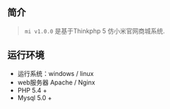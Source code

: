 ## 简介 ##
> `mi v1.0.0` 是基于Thinkphp 5 仿小米官网商城系统.

## 运行环境 ##
- 运行系统：windows / linux
- web服务器 Apache / Nginx
- PHP 5.4 +
- Mysql 5.0 +
